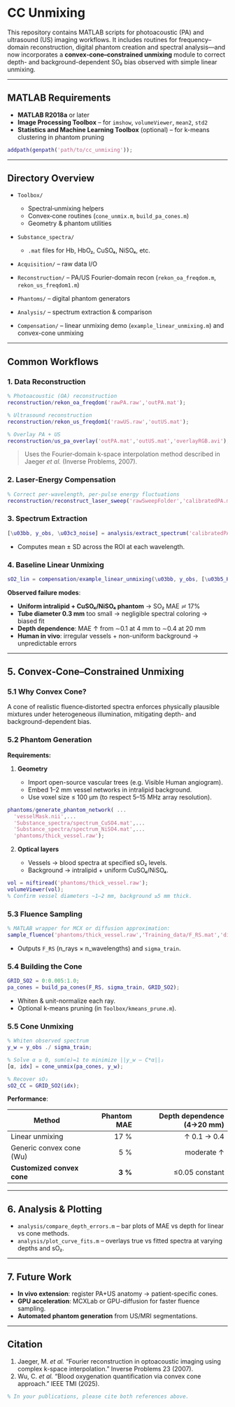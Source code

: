 # CC Unmixing

This repository contains MATLAB scripts for photoacoustic (PA) and ultrasound (US) imaging workflows. It includes routines for frequency–domain reconstruction, digital phantom creation and spectral analysis—and now incorporates a **convex‐cone–constrained unmixing** module to correct depth- and background-dependent SO₂ bias observed with simple linear unmixing.

---

## MATLAB Requirements

- **MATLAB R2018a** or later  
- **Image Processing Toolbox** – for `imshow`, `volumeViewer`, `mean2`, `std2`  
- **Statistics and Machine Learning Toolbox** (optional) – for k-means clustering in phantom pruning  

```matlab
addpath(genpath('path/to/cc_unmixing'));
```

---

## Directory Overview

* `Toolbox/`

  * Spectral‐unmixing helpers
  * Convex‐cone routines (`cone_unmix.m`, `build_pa_cones.m`)
  * Geometry & phantom utilities
* `Substance_spectra/`

  * `.mat` files for Hb, HbO₂, CuSO₄, NiSO₄, etc.
* `Acquisition/` – raw data I/O
* `Reconstruction/` – PA/US Fourier-domain recon (`rekon_oa_freqdom.m`, `rekon_us_freqdom1.m`)
* `Phantoms/` – digital phantom generators
* `Analysis/` – spectrum extraction & comparison
* `Compensation/` – linear unmixing demo (`example_linear_unmixing.m`) and convex-cone unmixing

---

## Common Workflows

### 1. Data Reconstruction

```matlab
% Photoacoustic (OA) reconstruction
reconstruction/rekon_oa_freqdom('rawPA.raw','outPA.mat');

% Ultrasound reconstruction
reconstruction/rekon_us_freqdom1('rawUS.raw','outUS.mat');

% Overlay PA + US
reconstruction/us_pa_overlay('outPA.mat','outUS.mat','overlayRGB.avi');
```

> Uses the Fourier‐domain k-space interpolation method described in Jaeger *et al.* (Inverse Problems, 2007).

### 2. Laser‐Energy Compensation

```matlab
% Correct per‐wavelength, per‐pulse energy fluctuations
reconstruction/reconstruct_laser_sweep('rawSweepFolder','calibratedPA.mat');
```

### 3. Spectrum Extraction

```matlab
[\u03bb, y_obs, \u03c3_noise] = analysis/extract_spectrum('calibratedPA.mat', ROI_mask);
```

* Computes mean ± SD across the ROI at each wavelength.

### 4. Baseline Linear Unmixing

```matlab
sO2_lin = compensation/example_linear_unmixing(\u03bb, y_obs, [\u03b5_HbO2, \u03b5_Hb]);
```

**Observed failure modes**:

* **Uniform intralipid + CuSO₄/NiSO₄ phantom** → SO₂ MAE ≓ 17%
* **Tube diameter 0.3 mm** too small → negligible spectral coloring → biased fit
* **Depth dependence**: MAE ↑ from ∼0.1 at 4 mm to ∼0.4 at 20 mm
* **Human in vivo**: irregular vessels + non-uniform background → unpredictable errors

---

## 5. Convex‐Cone–Constrained Unmixing

### 5.1 Why Convex Cone?

A cone of realistic fluence‐distorted spectra enforces physically plausible mixtures under heterogeneous illumination, mitigating depth- and background-dependent bias.

### 5.2 Phantom Generation

**Requirements:**

1. **Geometry**

   * Import open-source vascular trees (e.g. Visible Human angiogram).
   * Embed 1–2 mm vessel networks in intralipid background.
   * Use voxel size ≤ 100 µm (to respect 5–15 MHz array resolution).

```matlab
phantoms/generate_phantom_network( ...
  'vesselMask.nii',...
  'Substance_spectra/spectrum_CuSO4.mat',...
  'Substance_spectra/spectrum_NiSO4.mat',...
  'phantoms/thick_vessel.raw');
```

2. **Optical layers**

   * Vessels → blood spectra at specified sO₂ levels.
   * Background → intralipid + uniform CuSO₄/NiSO₄.

```matlab
vol = niftiread('phantoms/thick_vessel.raw');
volumeViewer(vol);
% Confirm vessel diameters ~1–2 mm, background ≥5 mm thick.
```

### 5.3 Fluence Sampling

```matlab
% MATLAB wrapper for MCX or diffusion approximation:
sample_fluence('phantoms/thick_vessel.raw','Training_data/F_RS.mat','diffusion',100);
```

* Outputs `F_RS` (n_rays × n_wavelengths) and `sigma_train`.

### 5.4 Building the Cone

```matlab
GRID_SO2 = 0:0.005:1.0;
pa_cones = build_pa_cones(F_RS, sigma_train, GRID_SO2);
```

* Whiten & unit-normalize each ray.
* Optional k-means pruning (in `Toolbox/kmeans_prune.m`).

### 5.5 Cone Unmixing

```matlab
% Whiten observed spectrum
y_w = y_obs ./ sigma_train;

% Solve α ≥ 0, sum(α)=1 to minimize ||y_w – C*α||₂
[α, idx] = cone_unmix(pa_cones, y_w);

% Recover sO₂
sO2_CC = GRID_SO2(idx);
```

**Performance**:

| Method                     | Phantom MAE | Depth dependence (4→20 mm) |
| -------------------------- | ----------: | -------------------------: |
| Linear unmixing            |        17 % |                ↑ 0.1 → 0.4 |
| Generic convex cone (Wu)   |         5 % |                 moderate ↑ |
| **Customized convex cone** |     **3 %** |             ≤0.05 constant |

---

## 6. Analysis & Plotting

* `analysis/compare_depth_errors.m` – bar plots of MAE vs depth for linear vs cone methods.
* `analysis/plot_curve_fits.m` – overlays true vs fitted spectra at varying depths and sO₂.

---

## 7. Future Work

* **In vivo extension**: register PA+US anatomy → patient-specific cones.
* **GPU acceleration**: MCXLab or GPU-diffusion for faster fluence sampling.
* **Automated phantom generation** from US/MRI segmentations.

---

## Citation

1. Jaeger, M. *et al.* “Fourier reconstruction in optoacoustic imaging using complex k-space interpolation.” Inverse Problems 23 (2007).
2. Wu, C. *et al.* “Blood oxygenation quantification via convex cone approach.” IEEE TMI (2025).

```matlab
% In your publications, please cite both references above.
```

